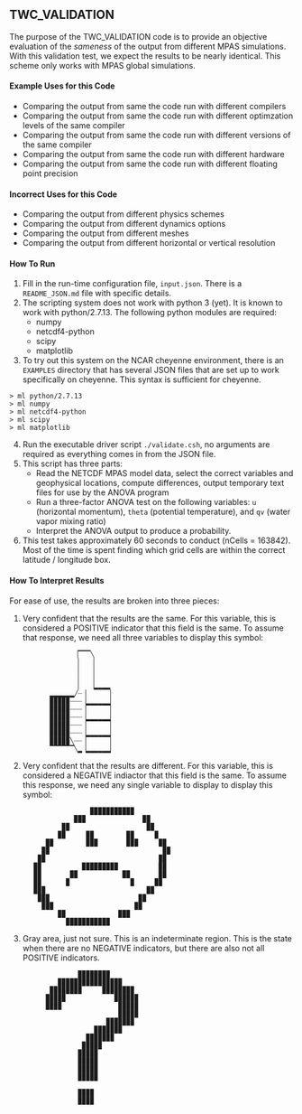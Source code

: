 ## TWC_VALIDATION ##

The purpose of the TWC_VALIDATION code is to provide an objective evaluation of the _sameness_ of the output from different MPAS simulations. With this validation test, we expect the results to be nearly identical. This scheme only works with MPAS global simulations.

#### Example Uses for this Code ####

   - Comparing the output from same the code run with different compilers
   - Comparing the output from same the code run with different optimzation levels of the same compiler
   - Comparing the output from same the code run with different versions of the same compiler
   - Comparing the output from same the code run with different hardware
   - Comparing the output from same the code run with different floating point precision

#### Incorrect Uses for this Code ####

   - Comparing the output from different physics schemes
   - Comparing the output from different dynamics options
   - Comparing the output from different meshes
   - Comparing the output from different horizontal or vertical resolution

#### How To Run #### 

1. Fill in the run-time configuration file, `input.json`. There is a `README_JSON.md` file with specific details. 
2. The scripting system does not work with python 3 (yet). It is known to work with python/2.7.13. The following python modules are required:
   - numpy
   - netcdf4-python
   - scipy
   - matplotlib
3. To try out this system on the NCAR cheyenne environment, there is an `EXAMPLES` directory that has several JSON files that are set up to work specifically on cheyenne. This syntax is sufficient for cheyenne.
```
> ml python/2.7.13 
> ml numpy 
> ml netcdf4-python 
> ml scipy 
> ml matplotlib
```
4. Run the executable driver script `./validate.csh`, no arguments are required as everything comes in from the JSON file.
5. This script has three parts:
    - Read the NETCDF MPAS model data, select the correct variables and geophysical locations, compute differences, output temporary text files for use by the ANOVA program
    - Run a three-factor ANOVA test on the following variables: `u` (horizontal momentum), `theta` (potential temperature), and `qv` (water vapor mixing ratio)
    - Interpret the ANOVA output to produce a probability.
6. This test takes approximately 60 seconds to conduct (nCells = 163842). Most of the time is spent finding which grid cells are within the correct latitude / longitude box.

#### How To Interpret Results ####

For ease of use, the results are broken into three pieces: 
1. Very confident that the results are the same. For this variable, this is considered a POSITIVE indicator that this field is the same. To assume that response, we need all three variables to display this symbol:
```
                ▕▔▔▔╲ 
                 ▏  ▕ 
                 ▏  ▕ 
                 ▏  ▕ 
                 ▏  ▕▂▂▂▂
          ▂▂▂▂▂▂╱┈▕      ▏
          ▉▉▉▉▉┈┈┈▕▂▂▂▂▂▂▏
          ▉▉▉▉▉┈┈┈▕      ▏
          ▉▉▉▉▉┈┈┈▕▂▂▂▂▂▂▏
          ▉▉▉▉▉┈┈┈▕      ▏
          ▉▉▉▉▉┈┈┈▕▂▂▂▂▂▂▏
          ▉▉▉▉▉╲┈┈▕      ▏
          ▔▔▔▔▔▔╲▂▕▂▂▂▂▂▂▏
```
2. Very confident that the results are different. For this variable, this is considered a NEGATIVE indiactor that this field is the same. To assume this response, we need any single variable to display to display this symbol:
```
                    ▉▉▉▉▉▉▉▉▉▉▉
                ▉▉▉              ▉▉
             ▉▉                   ▉▉ 
            ▉▉     ▉▉        ▉▉     ▉ 
         ▉▉        ▉▉▉       ▉▉▉     ▉▉ 
        ▉▉                            ▉▉ 
       ▉▉                            ▉▉ 
      ▉▉          ▉▉▉▉▉▉▉▉▉          ▉▉ 
      ▉▉       ▉▉           ▉▉       ▉▉ 
      ▉▉      ▉               ▉     ▉▉
      ▉▉▉                         ▉▉
       ▉▉▉                      ▉▉
        ▉▉▉                    ▉▉
            ▉▉             ▉▉▉
              ▉▉▉▉▉▉▉▉▉▉▉
```
3. Gray area, just not sure. This is an indeterminate region. This is the state when there are no NEGATIVE indicators, but there are also not all POSITIVE indicators.
```
                 ▉▉▉▉▉▉▉▉          
            ▉▉▉▉▉▉▉▉▉▉▉▉▉▉▉▉       
          ▉▉▉▉▉▉▉▉     ▉▉▉▉▉▉▉▉    
         ▉▉▉▉▉            ▉▉▉▉▉▉   
         ▉▉▉▉              ▉▉▉▉▉   
                           ▉▉▉▉▉   
                        ▉▉▉▉▉▉▉    
                     ▉▉▉▉▉▉▉       
                   ▉▉▉▉▉▉▉         
                  ▉▉▉▉▉            
                 ▉▉▉▉▉             
                 ▉▉▉▉▉             
                 ▉▉▉▉▉             
                 ▉▉▉▉▉             
                                   
                 ▉▉▉▉              
                 ▉▉▉▉              
```
